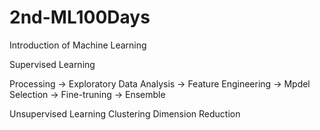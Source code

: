 # 2nd-ML100Days
Introduction of Machine Learning

Supervised Learning

  Processing -> Exploratory Data Analysis -> Feature Engineering -> Mpdel Selection -> Fine-truning -> Ensemble
  
Unsupervised Learning
  Clustering
  Dimension Reduction

